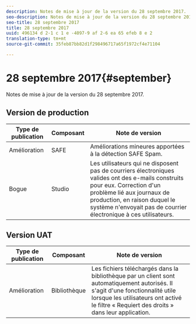 ```yaml
---
description: Notes de mise à jour de la version du 28 septembre 2017.
seo-description: Notes de mise à jour de la version du 28 septembre 2017.
seo-title: 28 septembre 2017
title: 28 septembre 2017
uuid: 496134 d 2-1 c 1 e -4097-9 af 2-6 ea 65 efeb 8 e 2
translation-type: tm+mt
source-git-commit: 35feb87bb82d1f298496717a65f1972cf4e71104

---
```



# 28 septembre 2017{#september}

Notes de mise à jour de la version du 28 septembre 2017.

## Version de production

| **Type de publication** | **Composant** | **Note de version** |
|---|---|---|
| Amélioration | SAFE | Améliorations mineures apportées à la détection SAFE Spam. |
| Bogue | Studio | Les utilisateurs qui ne disposent pas de courriers électroniques valides ont des e-mails construits pour eux. Correction d&#39;un problème lié aux journaux de production, en raison duquel le système n&#39;envoyait pas de courrier électronique à ces utilisateurs. |

## Version UAT

| **Type de publication** | **Composant** | **Note de version** |
|---|---|---|
| Amélioration | Bibliothèque | Les fichiers téléchargés dans la bibliothèque par un client sont automatiquement autorisés. Il s&#39;agit d&#39;une fonctionnalité utile lorsque les utilisateurs ont activé le filtre « Requiert des droits » dans leur application. |


